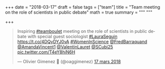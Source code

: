 +++
date = "2018-03-17"
draft = false
tags = ["team"]
title = "Team meeting on the role of scientists in public debate"
math = true
summary = """
"""

+++
 
<blockquote class="twitter-tweet" data-lang="fr"><p lang="en" dir="ltr">Inspiring <a href="https://twitter.com/hashtag/teamboulet?src=hash&amp;ref_src=twsrc%5Etfw">#teamboulet</a> meeting on the role of scientists in public debate with special guest sociologist <a href="https://twitter.com/hashtag/LauraSeguin?src=hash&amp;ref_src=twsrc%5Etfw">#LauraSeguin</a> <a href="https://t.co/4DQyDYJ0vA">https://t.co/4DQyDYJ0vA</a> <a href="https://twitter.com/hashtag/WomenInScience?src=hash&amp;ref_src=twsrc%5Etfw">#WomenInScience</a> <a href="https://twitter.com/FredBarraquand?ref_src=twsrc%5Etfw">@FredBarraquand</a> <a href="https://twitter.com/AmandaVincent1?ref_src=twsrc%5Etfw">@AmandaVincent1</a> <a href="https://twitter.com/ValentinLauret?ref_src=twsrc%5Etfw">@ValentinLauret</a> <a href="https://twitter.com/SCubi25?ref_src=twsrc%5Etfw">@SCubi25</a> <a href="https://t.co/T4eY8hiN6H">pic.twitter.com/T4eY8hiN6H</a></p>&mdash; Olivier Gimenez 🍉 (@oaggimenez) <a href="https://twitter.com/oaggimenez/status/975018573138681857?ref_src=twsrc%5Etfw">17 mars 2018</a></blockquote>
<script async src="https://platform.twitter.com/widgets.js" charset="utf-8"></script>
